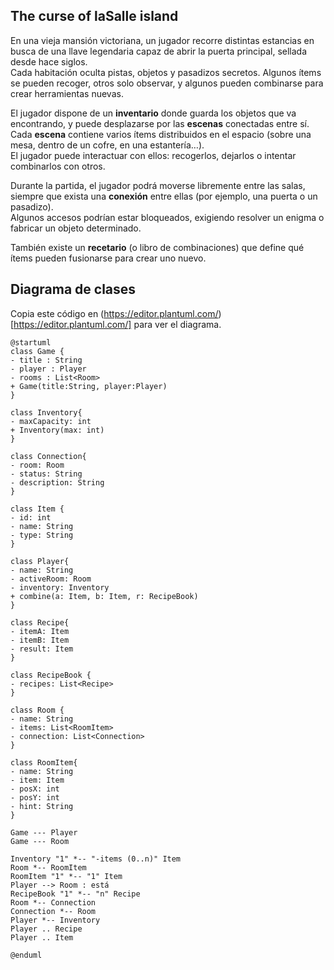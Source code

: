 ## The curse of laSalle island

En una vieja mansión victoriana, un jugador recorre distintas estancias en busca de una llave legendaria capaz de abrir la puerta principal, sellada desde hace siglos.  
Cada habitación oculta pistas, objetos y pasadizos secretos. Algunos ítems se pueden recoger, otros solo observar, y algunos pueden combinarse para crear herramientas nuevas.

El jugador dispone de un **inventario** donde guarda los objetos que va encontrando, y puede desplazarse por las **escenas** conectadas entre sí.  
Cada **escena** contiene varios ítems distribuidos en el espacio (sobre una mesa, dentro de un cofre, en una estantería…).  
El jugador puede interactuar con ellos: recogerlos, dejarlos o intentar combinarlos con otros.

Durante la partida, el jugador podrá moverse libremente entre las salas, siempre que exista una **conexión** entre ellas (por ejemplo, una puerta o un pasadizo).  
Algunos accesos podrían estar bloqueados, exigiendo resolver un enigma o fabricar un objeto determinado.

También existe un **recetario** (o libro de combinaciones) que define qué ítems pueden fusionarse para crear uno nuevo.

## Diagrama de clases

Copia este código en (https://editor.plantuml.com/)[https://editor.plantuml.com/] para ver el diagrama.

```plantuml
@startuml
class Game {
- title : String
- player : Player
- rooms : List<Room>
+ Game(title:String, player:Player)
}

class Inventory{
- maxCapacity: int
+ Inventory(max: int)
}

class Connection{
- room: Room
- status: String
- description: String
}

class Item {
- id: int
- name: String
- type: String
}

class Player{
- name: String
- activeRoom: Room
- inventory: Inventory
+ combine(a: Item, b: Item, r: RecipeBook)
}

class Recipe{
- itemA: Item
- itemB: Item
- result: Item
}

class RecipeBook {
- recipes: List<Recipe>
}

class Room {
- name: String
- items: List<RoomItem>
- connection: List<Connection>
}

class RoomItem{
- name: String
- item: Item
- posX: int
- posY: int
- hint: String
}

Game --- Player
Game --- Room

Inventory "1" *-- "-items (0..n)" Item
Room *-- RoomItem
RoomItem "1" *-- "1" Item
Player --> Room : está
RecipeBook "1" *-- "n" Recipe
Room *-- Connection
Connection *-- Room
Player *-- Inventory
Player .. Recipe
Player .. Item

@enduml
```